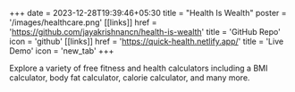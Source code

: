 +++
date =  2023-12-28T19:39:46+05:30
title = "Health Is Wealth"
poster = '/images/healthcare.png'
[[links]]
href = 'https://github.com/jayakrishnancn/health-is-wealth'
title = 'GitHub Repo'
icon = 'github'
[[links]]
href = 'https://quick-health.netlify.app/'
title = 'Live Demo'
icon = 'new_tab'
+++

Explore a variety of free fitness and health calculators including a BMI calculator, body fat calculator, calorie calculator, and many more.
